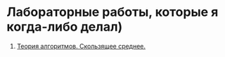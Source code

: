 # Лабораторные работы, которые я когда-либо делал)
1. [Теория алгоритмов. Скользящее среднее.](https://github.com/mrgick/labs/tree/main/laba_pgu_teor_alg)
